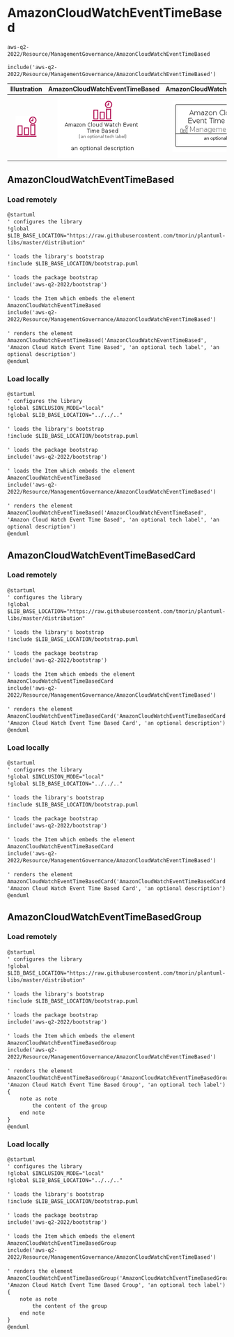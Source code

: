 # AmazonCloudWatchEventTimeBased


```text
aws-q2-2022/Resource/ManagementGovernance/AmazonCloudWatchEventTimeBased
```

```text
include('aws-q2-2022/Resource/ManagementGovernance/AmazonCloudWatchEventTimeBased')
```



| Illustration | AmazonCloudWatchEventTimeBased | AmazonCloudWatchEventTimeBasedCard | AmazonCloudWatchEventTimeBasedGroup |
| :---: | :---: | :---: | :---: |
| ![illustration for Illustration](../../../aws-q2-2022/Resource/ManagementGovernance/AmazonCloudWatchEventTimeBased.png) | ![illustration for AmazonCloudWatchEventTimeBased](../../../aws-q2-2022/Resource/ManagementGovernance/AmazonCloudWatchEventTimeBased.Local.png) | ![illustration for AmazonCloudWatchEventTimeBasedCard](../../../aws-q2-2022/Resource/ManagementGovernance/AmazonCloudWatchEventTimeBasedCard.Local.png) | ![illustration for AmazonCloudWatchEventTimeBasedGroup](../../../aws-q2-2022/Resource/ManagementGovernance/AmazonCloudWatchEventTimeBasedGroup.Local.png) |




## AmazonCloudWatchEventTimeBased

### Load remotely
```plantuml
@startuml
' configures the library
!global $LIB_BASE_LOCATION="https://raw.githubusercontent.com/tmorin/plantuml-libs/master/distribution"

' loads the library's bootstrap
!include $LIB_BASE_LOCATION/bootstrap.puml

' loads the package bootstrap
include('aws-q2-2022/bootstrap')

' loads the Item which embeds the element AmazonCloudWatchEventTimeBased
include('aws-q2-2022/Resource/ManagementGovernance/AmazonCloudWatchEventTimeBased')

' renders the element
AmazonCloudWatchEventTimeBased('AmazonCloudWatchEventTimeBased', 'Amazon Cloud Watch Event Time Based', 'an optional tech label', 'an optional description')
@enduml
```

### Load locally
```plantuml
@startuml
' configures the library
!global $INCLUSION_MODE="local"
!global $LIB_BASE_LOCATION="../../.."

' loads the library's bootstrap
!include $LIB_BASE_LOCATION/bootstrap.puml

' loads the package bootstrap
include('aws-q2-2022/bootstrap')

' loads the Item which embeds the element AmazonCloudWatchEventTimeBased
include('aws-q2-2022/Resource/ManagementGovernance/AmazonCloudWatchEventTimeBased')

' renders the element
AmazonCloudWatchEventTimeBased('AmazonCloudWatchEventTimeBased', 'Amazon Cloud Watch Event Time Based', 'an optional tech label', 'an optional description')
@enduml
```

## AmazonCloudWatchEventTimeBasedCard

### Load remotely
```plantuml
@startuml
' configures the library
!global $LIB_BASE_LOCATION="https://raw.githubusercontent.com/tmorin/plantuml-libs/master/distribution"

' loads the library's bootstrap
!include $LIB_BASE_LOCATION/bootstrap.puml

' loads the package bootstrap
include('aws-q2-2022/bootstrap')

' loads the Item which embeds the element AmazonCloudWatchEventTimeBasedCard
include('aws-q2-2022/Resource/ManagementGovernance/AmazonCloudWatchEventTimeBased')

' renders the element
AmazonCloudWatchEventTimeBasedCard('AmazonCloudWatchEventTimeBasedCard', 'Amazon Cloud Watch Event Time Based Card', 'an optional description')
@enduml
```

### Load locally
```plantuml
@startuml
' configures the library
!global $INCLUSION_MODE="local"
!global $LIB_BASE_LOCATION="../../.."

' loads the library's bootstrap
!include $LIB_BASE_LOCATION/bootstrap.puml

' loads the package bootstrap
include('aws-q2-2022/bootstrap')

' loads the Item which embeds the element AmazonCloudWatchEventTimeBasedCard
include('aws-q2-2022/Resource/ManagementGovernance/AmazonCloudWatchEventTimeBased')

' renders the element
AmazonCloudWatchEventTimeBasedCard('AmazonCloudWatchEventTimeBasedCard', 'Amazon Cloud Watch Event Time Based Card', 'an optional description')
@enduml
```

## AmazonCloudWatchEventTimeBasedGroup

### Load remotely
```plantuml
@startuml
' configures the library
!global $LIB_BASE_LOCATION="https://raw.githubusercontent.com/tmorin/plantuml-libs/master/distribution"

' loads the library's bootstrap
!include $LIB_BASE_LOCATION/bootstrap.puml

' loads the package bootstrap
include('aws-q2-2022/bootstrap')

' loads the Item which embeds the element AmazonCloudWatchEventTimeBasedGroup
include('aws-q2-2022/Resource/ManagementGovernance/AmazonCloudWatchEventTimeBased')

' renders the element
AmazonCloudWatchEventTimeBasedGroup('AmazonCloudWatchEventTimeBasedGroup', 'Amazon Cloud Watch Event Time Based Group', 'an optional tech label') {
    note as note
        the content of the group
    end note
}
@enduml
```

### Load locally
```plantuml
@startuml
' configures the library
!global $INCLUSION_MODE="local"
!global $LIB_BASE_LOCATION="../../.."

' loads the library's bootstrap
!include $LIB_BASE_LOCATION/bootstrap.puml

' loads the package bootstrap
include('aws-q2-2022/bootstrap')

' loads the Item which embeds the element AmazonCloudWatchEventTimeBasedGroup
include('aws-q2-2022/Resource/ManagementGovernance/AmazonCloudWatchEventTimeBased')

' renders the element
AmazonCloudWatchEventTimeBasedGroup('AmazonCloudWatchEventTimeBasedGroup', 'Amazon Cloud Watch Event Time Based Group', 'an optional tech label') {
    note as note
        the content of the group
    end note
}
@enduml
```

